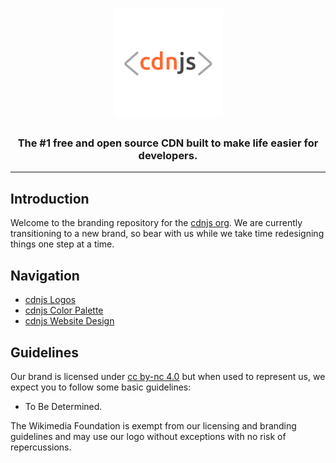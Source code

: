 <h1 align="center">
    <a href="https://cdnjs.com"><img src="https://raw.githubusercontent.com/cdnjs/brand/master/logo/standard/dark-512.png" width="175px" alt="< cdnjs >"></a>
</h1>
 
<h3 align="center">The #1 free and open source CDN built to make life easier for developers.</h3>

---

## Introduction

Welcome to the branding repository for the [cdnjs org](https://github.com/cdnjs). We are currently transitioning to a new brand, so bear with us while we take time redesigning things one step at a time. 

## Navigation

 - [cdnjs Logos](logo)
 - [cdnjs Color Palette](palette)
 - [cdnjs Website Design](website)

## Guidelines

Our brand is licensed under [cc by-nc 4.0](https://github.com/cdnjs/brand/blob/master/LICENSE) but when used to represent us, we expect you to follow some basic guidelines:

* To Be Determined.

The Wikimedia Foundation is exempt from our licensing and branding guidelines and may use our logo without exceptions with no risk of repercussions.
